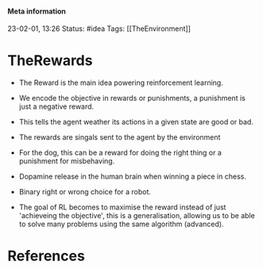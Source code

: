 #### Meta information
23-02-01, 13:26
Status: #idea
Tags: [[TheEnvironment]]





# TheRewards

- The Reward is the main idea powering reinforcement learning.
- We encode the objective in rewards or punishments, a punishment is just a negative reward.
- This tells the agent weather its actions in a given state are good or bad.
- The rewards are singals sent to the agent by the environment

- For the dog, this can be a reward for doing the right thing or a punishment for misbehaving.
- Dopamine release in the human brain when winning a piece in chess.
- Binary right or wrong choice for a robot.

- The goal of RL becomes to maximise the reward instead of just 'achieveing the objective', this is a generalisation, allowing us to be able to solve many problems using the same algorithm (advanced).





# References
